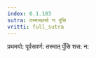 ```yaml
---
index: 6.1.103
sutra: तस्माच्छसो नः पुंसि
vritti: full_sutra
---
```


प्रथमयो: पूर्वसवर्ण: तस्मात् पुँसि शस: न: 